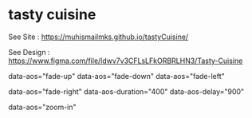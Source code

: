 # tasty cuisine

See Site : https://muhismailmks.github.io/tastyCuisine/

See Design : https://www.figma.com/file/ldwv7v3CFLsLFkORBRLHN3/Tasty-Cuisine

<!-- aos -->
data-aos="fade-up"
data-aos="fade-down"
data-aos="fade-left"

data-aos="fade-right"
data-aos-duration="400"
data-aos-delay="900"

data-aos="zoom-in"